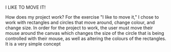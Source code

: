 I LIKE TO MOVE IT!

How does my project work?
For the exercise "I like to move it," I chose to work with rectangles and circles that move around, change colour, and change size.
In order for the project to work, the user must move their mouse around the canvas which changes the size of the circle that is being controlled with their mouse, as well as altering the colours of the rectangles. 
It is a very simple concept 